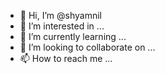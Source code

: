 - 👋 Hi, I’m @shyamnil
- 👀 I’m interested in ...
- 🌱 I’m currently learning ...
- 💞️ I’m looking to collaborate on ...
- 📫 How to reach me ...

<!---
shyamnil/shyamnil is a ✨ special ✨ repository because its `README.md` (this file) appears on your GitHub profile.
You can click the Preview link to take a look at your changes.
--->
